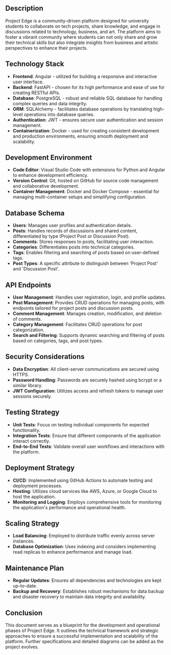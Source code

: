 ## Description
Project Edge is a community-driven platform designed for university students to collaborate on tech projects, share knowledge, and engage in discussions related to technology, business, and art. The platform aims to foster a vibrant community where students can not only share and grow their technical skills but also integrate insights from business and artistic perspectives to enhance their projects.

## Technology Stack
- **Frontend**: Angular - utilized for building a responsive and interactive user interface.
- **Backend**: FastAPI - chosen for its high performance and ease of use for creating RESTful APIs.
- **Database**: PostgreSQL - robust and reliable SQL database for handling complex queries and data integrity.
- **ORM**: SQLAlchemy - facilitates database operations by translating high-level operations into database queries.
- **Authentication**: JWT - ensures secure user authentication and session management.
- **Containerization**: Docker - used for creating consistent development and production environments, ensuring smooth deployment and scalability.

## Development Environment
- **Code Editor**: Visual Studio Code with extensions for Python and Angular to enhance development efficiency.
- **Version Control**: Git, hosted on GitHub for source code management and collaborative development.
- **Container Management**: Docker and Docker Compose - essential for managing multi-container setups and simplifying configuration.

## Database Schema
- **Users**: Manages user profiles and authentication details.
- **Posts**: Handles records of discussions and shared content, differentiated by type (Project Post or Discussion Post).
- **Comments**: Stores responses to posts, facilitating user interaction.
- **Categories**: Differentiates posts into technical categories.
- **Tags**: Enables filtering and searching of posts based on user-defined tags.
- **Post Types**: A specific attribute to distinguish between 'Project Post' and 'Discussion Post'.

## API Endpoints
- **User Management**: Handles user registration, login, and profile updates.
- **Post Management**: Provides CRUD operations for managing posts, with endpoints tailored for project posts and discussion posts.
- **Comment Management**: Manages creation, modification, and deletion of comments.
- **Category Management**: Facilitates CRUD operations for post categorization.
- **Search and Filtering**: Supports dynamic searching and filtering of posts based on categories, tags, and post types.

## Security Considerations
- **Data Encryption**: All client-server communications are secured using HTTPS.
- **Password Handling**: Passwords are securely hashed using bcrypt or a similar library.
- **JWT Configuration**: Utilizes access and refresh tokens to manage user sessions securely.

## Testing Strategy
- **Unit Tests**: Focus on testing individual components for expected functionality.
- **Integration Tests**: Ensure that different components of the application interact correctly.
- **End-to-End Tests**: Validate overall user workflows and interactions with the platform.

## Deployment Strategy
- **CI/CD**: Implemented using GitHub Actions to automate testing and deployment processes.
- **Hosting**: Utilizes cloud services like AWS, Azure, or Google Cloud to host the application.
- **Monitoring and Logging**: Employs comprehensive tools for monitoring the application's performance and operational health.

## Scaling Strategy
- **Load Balancing**: Employed to distribute traffic evenly across server instances.
- **Database Optimization**: Uses indexing and considers implementing read replicas to enhance performance and manage load.

## Maintenance Plan
- **Regular Updates**: Ensures all dependencies and technologies are kept up-to-date.
- **Backup and Recovery**: Establishes robust mechanisms for data backup and disaster recovery to maintain data integrity and availability.

## Conclusion
This document serves as a blueprint for the development and operational phases of Project Edge. It outlines the technical framework and strategic approaches to ensure a successful implementation and scalability of the platform. Further specifications and detailed diagrams can be added as the project evolves.
